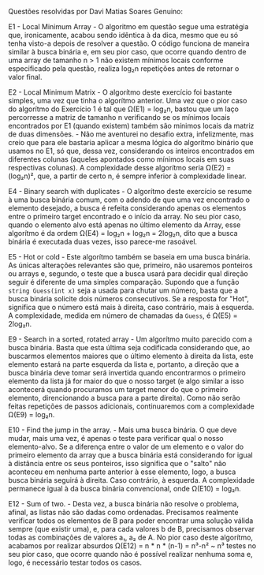 Questões resolvidas por Davi Matias Soares Genuino:

E1 - Local Minimum Array
	- O algoritmo em questão segue uma estratégia que, ironicamente, acabou sendo idêntica à da dica, mesmo que eu só tenha visto-a depois de resolver a questão. O código funciona de maneira similar à busca binária e, em seu pior caso, que ocorre quando dentro de uma array de tamanho n > 1 não existem mínimos locais conforme especificado pela questão, realiza log₂n repetições antes de retornar o valor final.

E2 - Local Minimum Matrix
	- O algorítmo deste exercício foi bastante simples, uma vez que tinha o algorítmo anterior. Uma vez que o pior caso do algorítmo do Exercício 1 é tal que Ω(E1) = log₂n, bastou que um laço percorresse a matriz de tamanho n verificando se os mínimos locais encontrados por E1 (quando existem) também são mínimos locais da matriz de duas dimensões.
		- Não me aventurei no desafio extra, infelizmente, mas creio que para ele bastaria aplicar a mesma lógica do algorítmo binário que usamos no E1, só que, dessa vez, considerando os inteiros encontrados em diferentes colunas (aqueles apontados como mínimos locais em suas respectivas colunas). A complexidade desse algorítmo seria Ω(E2) = (log₂n)², que, a partir de certo n, é sempre inferior à complexidade linear.

E4 - Binary search with duplicates
	- O algorítmo deste exercício se resume à uma busca binária comum, com o adendo de que uma vez encontrado o elemento desejado, a busca é refeita considerando apenas os elementos entre o primeiro target encontrado e o início da array. No seu pior caso, quando o elemento alvo está apenas no último elemento da Array, esse algorítmo é da ordem Ω(E4) = log₂n + log₂n = 2log₂n, dito que a busca binária é executada duas vezes, isso parece-me rasoável.

E5 - Hot or cold
	- Este algorítmo também se baseia em uma busca binária. As únicas alterações relevantes são que, primeiro, não usaremos ponteiros ou arrays e, segundo, o teste que a busca usará para decidir qual direção seguir é diferente de uma simples comparação. Supondo que a função `string Guess(int x)` seja a usada para chutar um número, basta que a busca binária solicite dois números consecutivos. Se a resposta for "Hot", significa que o número está mais à direita, caso contrário, mais à esquerda. A complexidade, medida em número de chamadas da `Guess`, é Ω(E5) = 2log₂n.

E9 -  Search in a sorted, rotated array
	- Um algorítmo muito parecido com a busca binária. Basta que esta última seja codificada considerando que, ao buscarmos elementos maiores que o último elemento à direita da lista, este elemento estará na parte esquerda da lista e, portanto, a direção que a busca binária deve tomar será invertida quando encontrarmos o primeiro elemento da lista já for maior do que o nosso target (e algo similar a isso acontecerá quando procuramos um target menor do que o primeiro elemento, direncionando a busca para a parte direita). Como não serão feitas repetições de passos adicionais, continuaremos com a complexidade Ω(E9) = log₂n.


E10 - Find the jump in the array.
	- Mais uma busca binária. O que deve mudar, mais uma vez, é apenas o teste para verificar qual o nosso elemento-alvo. Se a diferença entre o valor de um elemento e o valor do primeiro elemento da array que a busca binária está considerando for igual à  distância entre os seus ponteiros, isso significa que o "salto" não aconteceu em nenhuma parte anterior à esse elemento, logo, a busca busca binária seguirá à direita. Caso contrário, à esquerda. A complexidade permanece igual à da busca binária convencional, onde Ω(E10) = log₂n.

E12 - Sum of two.
	- Desta vez, a busca binária não resolve o problema, afinal, as listas não são dadas como ordenadas. Precisamos realmente verificar todos os elementos de B para poder encontrar uma solução válida sempre (que existir uma), e, para cada valores b de B, precisamos observar todas as combinações de valores a₁, a₂ de A. No pior caso deste algorítmo, acabamos por realizar absurdos Ω(E12) = n * n * (n-1) = n³-n² ~ n³ testes no seu pior caso, que ocorre quando não é possível realizar nenhuma soma e, logo, é necessário testar todos os casos.